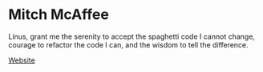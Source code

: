 # Mitch McAffee

Linus, grant me the serenity to accept the spaghetti code I cannot change, courage to refactor the code I can, and the wisdom to tell the difference.

[Website](https://mitchmcaffee.com)
